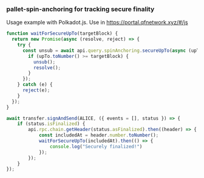 ### pallet-spin-anchoring for tracking secure finality

Usage example with Polkadot.js. Use in https://portal.qfnetwork.xyz/#/js
```js
function waitForSecureUpTo(targetBlock) {
  return new Promise(async (resolve, reject) => {
    try {
      const unsub = await api.query.spinAnchoring.secureUpTo(async (upTo) => {
        if (upTo.toNumber() >= targetBlock) {
          unsub();
          resolve();
        }
      });
    } catch (e) {
      reject(e);
    }
  });
}

await transfer.signAndSend(ALICE, ({ events = [], status }) => {
    if (status.isFinalized) {
        api.rpc.chain.getHeader(status.asFinalized).then((header) => {
            const includedAt = header.number.toNumber();
            waitForSecureUpTo(includedAt).then(() => {
                console.log("Securely finalized!")
            });
        });
    }
});
```
